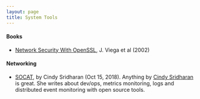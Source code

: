 ```yaml
---
layout: page
title: System Tools
---
```


#### Books
* [Network Security With OpenSSL](https://www.amazon.com/Network-Security-OpenSSL-John-Viega/dp/059600270X), J. Viega et al (2002)

#### Networking
* [SOCAT](href="https://medium.com/@copyconstruct/socat-29453e9fc8a6), by Cindy Sridharan (Oct 15, 2018). Anything by <a href="https://medium.com/@copyconstruct">Cindy Sridharan</a> is great. She writes about dev/ops, metrics monitoring, logs and distributed event monitoring with open source tools.
